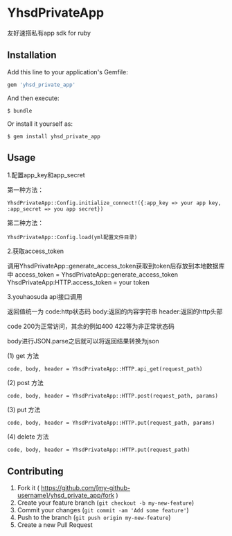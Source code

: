 # YhsdPrivateApp

友好速搭私有app sdk for ruby

## Installation

Add this line to your application's Gemfile:

```ruby
gem 'yhsd_private_app'
```

And then execute:

    $ bundle

Or install it yourself as:

    $ gem install yhsd_private_app

## Usage

1.配置app_key和app_secret

  第一种方法：
  
    YhsdPrivateApp::Config.initialize_connect!({:app_key => your app key, :app_secret => you app secret})
  
  第二种方法：
  
    YhsdPrivateApp::Config.load(yml配置文件目录)
  
2.获取access_token

  调用YhsdPrivateApp::generate_access_token获取到token后存放到本地数据库中
    access_token = YhsdPrivateApp::generate_access_token
    YhsdPrivateApp:HTTP.access_token = your token
  
3.youhaosuda api接口调用

  返回值统一为 code:http状态码 body:返回的内容字符串 header:返回的http头部
  
  code 200为正常访问，其余的例如400 422等为非正常状态码
  
  body进行JSON.parse之后就可以将返回结果转换为json

  (1) get 方法
  
    code, body, header = YhsdPrivateApp::HTTP.api_get(request_path)
    
  (2) post 方法
  
    code, body, header = YhsdPrivateApp::HTTP.post(request_path, params)
    
  (3) put 方法
  
    code, body, header = YhsdPrivateApp::HTTP.put(request_path, params)
    
  (4) delete 方法
  
    code, body, header = YhsdPrivateApp::HTTP.put(request_path)


## Contributing

1. Fork it ( https://github.com/[my-github-username]/yhsd_private_app/fork )
2. Create your feature branch (`git checkout -b my-new-feature`)
3. Commit your changes (`git commit -am 'Add some feature'`)
4. Push to the branch (`git push origin my-new-feature`)
5. Create a new Pull Request
